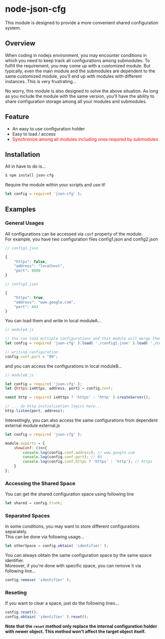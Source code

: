 # node-json-cfg #

This module is designed to provide a more convenient shared configuration system.

## Overview ##
When coding in nodejs environment, you may encounter conditions in which you need to keep track all configurations among submodules. To fulfill the requirement, you may come up with a customized module. But typically, even the main module and the submodules are dependent to the same customized module, you'll end up with modules with different instances. This is very frustrating...

No worry, this module is also designed to solve the above situation. As long as you include the module with the same version, you'll have the ability to share configuration storage among all your modules and submodules.



## Feature ##

* An easy to use configuration holder
* Easy to load / access
* <span style='color:#F00'>Synchronize among all modules including ones required by submodules</span>



## Installation ##

All in have to do is...

```javascript
$ npm install json-cfg
```

Require the module within your scripts and use it!

```javascript
let config = require( 'json-cfg' );
```



## Examples ##

### General Usages ###

All configurations can be accessed via ```conf``` property of the module.  
For example, you have two configuration files config1.json and config2.json

```javascript
// config1.json

{
	"https": false,
	"address": "localhost",
	"port": 8080
}
```

```javascript
// config2.json

{
	"https": true,
	"address": "www.google.com",
	"port": 443
}
```

You can load them and write in local moduleA...

```javascript
// moduleA.js

// You can load multiple configurations and this module will merge them into the same space
let config = require( 'json-cfg' ).load( './config1.json' ).load( './config2.json' );

// writing configuration
config.conf.port = "80";
```

and you can access the configurations in local moduleB...

```javascript
// moduleB.js

let config = require( 'json-cfg' );
let {https:isHttps, address, port} = config.conf;

const http = require( isHttps ? 'https' : 'http' ).createServer();

// ... do http initialization logics here...
http.listen(port, address);
```

Interestingly, you can also access the same configurations from dependent external module external.js

```javascript
let config = require( 'json-cfg' );

module.exports = {
	showConf: ()=>{
		console.log(config.conf.address); // www.google.com
		console.log(config.conf.port); // 80
		console.log(config.conf.https ? 'https' : 'http'); // https
	}
};
```

### Accessing the Shared Space ###
You can get the shared configuration space using following line

```javascript
let shared = config.trunk;
```


### Separated Spaces ###

In some conditions, you may want to store different configurations separately.  
This can be done via following usage...

```javascript
let otherSpace = config.obtain( 'identifier' );
```

You can always obtain the same configuration space by the same space identifier.  
Moreover, if you're done with specific space, you can remove it via following line...

```javascript
config.remove( 'identifier' );
```

### Reseting ###

If you want to clear a space, just do the following lines...

```javascript
config.reset();
config.obtain( 'identifier' ).reset();
```
<strong>Note that the ```reset``` method only replace the internal configuration holder with newer object. This method won't affect the target object itself.</strong>

